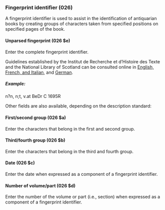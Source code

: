 ### Fingerprint identifier (026)

A fingerprint identifier is used to assist in the identification of antiquarian books by creating groups of characters
taken from specified positions on specified pages of the book.

#### Unparsed fingerprint (026 $e)

Enter the complete fingerprint identifier.

Guidelines established by the Institut de Recherche et d’Histoire des Texte and the National Library of Scotland can be
consulted online in [English, French, and Italian](http://edit16.iccu.sbn.it/web_iccu/info/en/Impronta_notiziario.htm),
and [German](http://nbn-resolving.de/urn:nbn:de:hbz:6:1-195591).

##### Example:  
n?n, n;t, v.at BeDr C 1695R

Other fields are also available, depending on the description standard:

#### First/second group (026 $a)

Enter the characters that belong in the first and second group.

#### Third/fourth group (026 $b)

Enter the characters that belong in the third and fourth group.

#### Date (026 $c)

Enter the date when expressed as a component of a fingerprint identifier.

#### Number of volume/part (026 $d)

Enter the number of the volume or part (i.e., section) when expressed as a component of a fingerprint identifier.
